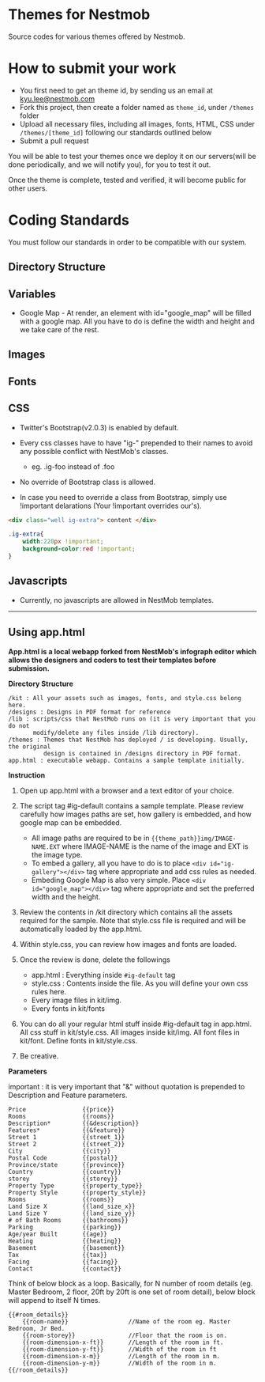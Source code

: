 Themes for Nestmob
==============

Source codes for various themes offered by Nestmob.


# How to submit your work

* You first need to get an theme id, by sending us an email at kyu.lee@nestmob.com
* Fork this project, then create a folder named as `theme_id`, under `/themes` folder
* Upload all necessary files, including all images, fonts, HTML, CSS under `/themes/[theme_id]` following our standards outlined below
* Submit a pull request

You will be able to test your themes once we deploy it on our servers(will be done periodically, and we will notify you), for you to test it out.


Once the theme is complete, tested and verified, it will become public for other users.


# Coding Standards

You must follow our standards in order to be compatible with our system.

## Directory Structure

## Variables

* Google Map - At render, an element with id="google_map" will be filled with a google map. All you have to do is define the width and height and we take care of the rest.

## Images

## Fonts

## CSS

* Twitter's Bootstrap(v2.0.3) is enabled by default.

* Every css classes have to have "ig-" prepended to their names to avoid any possible conflict with NestMob's classes. 
	* eg. .ig-foo instead of .foo

* No override of Bootstrap class is allowed.

* In case you need to override a class from Bootstrap, simply use !important delarations (Your !important overrides our's).
```html
<div class="well ig-extra"> content </div>
```
```css
.ig-extra{
	width:220px !important;
	background-color:red !important;
}
```


## Javascripts

* Currently, no javascripts are allowed in NestMob templates.


***

## Using app.html


**App.html is a local webapp forked from NestMob's infograph editor which allows the designers and coders to test their templates before submission.**


**Directory Structure**

	/kit : All your assets such as images, fonts, and style.css belong here.
	/designs : Designs in PDF format for reference
	/lib : scripts/css that NestMob runs on (it is very important that you do not 
	       modify/delete any files inside /lib directory).
	/themes : Themes that NestMob has deployed / is developing. Usually, the original 
	          design is contained in /designs directory in PDF format.
	app.html : executable webapp. Contains a sample template initially.

**Instruction**

1. Open up app.html with a browser and a text editor of your choice.

2. The script tag #ig-default contains a sample template. Please review carefully how images paths are set, how gallery is embedded, and how google map can be embedded.
	* All image paths are required to be in ```{{theme_path}}img/IMAGE-NAME.EXT``` where IMAGE-NAME is the name of the image and EXT is the image type.
	* To embed a gallery, all you have to do is to place ```<div id="ig-gallery"></div>``` tag where appropriate and add css rules as needed.
	* Embeding Google Map is also very simple. Place ```<div id="google_map"></div>``` tag where appropriate and set the preferred width and the height.

3. Review the contents in /kit directory which contains all the assets required for the sample. Note that style.css file is required and will be automatically loaded by the app.html.

4. Within style.css, you can review how images and fonts are loaded.

5. Once the review is done, delete the followings 
	* app.html : Everything inside ```#ig-default``` tag
	* style.css : Contents inside the file. As you will define your own css rules here. 
	* Every image files in kit/img.
	* Every fonts in kit/fonts

6. You can do all your regular html stuff inside #ig-default tag in app.html. All css stuff in kit/style.css. All images inside kit/img. All font files in kit/font. Define fonts in kit/style.css.

7. Be creative.

 
**Parameters**

important : it is very important that "&" without quotation is prepended to Description and Feature parameters.

	Price                {{price}}  
	Rooms                {{rooms}}  
	Description*         {{&description}} 
	Features*            {{&feature}}  
	Street 1             {{street_1}}  
	Street 2             {{street_2}}  
	City                 {{city}} 
	Postal Code          {{postal}}  
	Province/state       {{province}}  
	Country              {{country}} 
	storey               {{storey}}  
	Property Type        {{property_type}}  
	Property Style       {{property_style}} 
	Rooms                {{rooms}} 
	Land Size X          {{land_size_x}}
	Land Size Y          {{land_size_y}}
	# of Bath Rooms      {{bathrooms}}
	Parking              {{parking}}
	Age/year Built       {{age}}
	Heating              {{heating}}
	Basement             {{basement}} 
	Tax                  {{tax}} 
	Facing               {{facing}}
	Contact              {{contact}} 


Think of below block as a loop. Basically, for N number of room details (eg. Master Bedroom, 2 floor, 20ft by 20ft is one set of room detail), below block will append to itself N times.

	{{#room_details}}
		{{room-name}}                 //Name of the room eg. Master Bedroom, Jr Bed.
		{{room-storey}}               //Floor that the room is on.
		{{room-dimension-x-ft}}       //Length of the room in ft.
		{{room-dimension-y-ft}}       //Width of the room in ft
		{{room-dimension-x-m}}        //Length of the room in m.
		{{room-dimension-y-m}}        //Width of the room in m.
	{{/room_details}}
